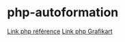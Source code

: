 # php-autoformation
[Link php référence](https://www.phptutorial.net/)
[Link php Grafikart](https://www.youtube.com/watch?v=UnqJwiIPbag)
